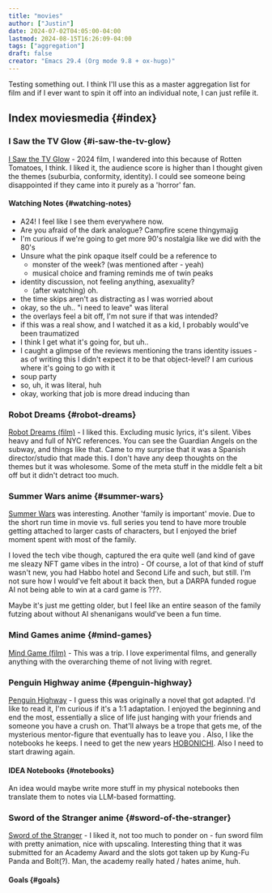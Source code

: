```yaml
---
title: "movies"
author: ["Justin"]
date: 2024-07-02T04:05:00-04:00
lastmod: 2024-08-15T16:26:09-04:00
tags: ["aggregation"]
draft: false
creator: "Emacs 29.4 (Org mode 9.8 + ox-hugo)"
---
```


Testing something out. I think I'll use this as a master aggregation list for
film and if I ever want to spin it off into an individual note, I can just
refile it.

<div class="outline-1 jvc">

## Index <span class="tag"><span class="movies">movies</span><span class="media">media</span></span> {#index}

<div class="outline-2 jvc">

### I Saw the TV Glow {#i-saw-the-tv-glow}

[I Saw the TV Glow](https://en.wikipedia.org/wiki/I_Saw_the_TV_Glow) - 2024 film, I wandered into this because of Rotten Tomatoes,
I think. I liked it, the audience score is higher than I thought given
the themes (suburbia, conformity, identity). I could see someone being
disappointed if they came into it purely as a 'horror' fan.

<div class="outline-3 jvc">

#### Watching Notes {#watching-notes}

- A24! I feel like I see them everywhere now.
- Are you afraid of the dark analogue? Campfire scene thingymajig
- I'm curious if we're going to get more 90's nostalgia like we did with the
  80's
- Unsure what the pink opaque itself could be a reference to
  - monster of the week? (was mentioned after - yeah)
  - musical choice and framing reminds me of twin peaks
- identity discussion, not feeling anything, asexuality?
  - (after watching) oh.
- the time skips aren't as distracting as I was worried about
- okay, so the uh.. "i need to leave" was literal
- the overlays feel a bit off, I'm not sure if that was intended?
- if this was a real show, and I watched it as a kid, I probably would've been traumatized
- I think I get what it's going for, but uh..
- I caught a glimpse of the reviews mentioning the trans identity issues - as of
  writing this I didn't expect it to be that object-level? I am curious where it's
  going to go with it
- soup party
- so, uh, it was literal, huh
- okay, working that job is more dread inducing than

</div>

</div>

<div class="outline-2 jvc">

### Robot Dreams {#robot-dreams}

[Robot Dreams (film)](<https://en.wikipedia.org/wiki/Robot_Dreams_(film)>) - I liked this. Excluding music lyrics, it's
silent. Vibes heavy and full of NYC references. You can see the Guardian
Angels on the subway, and things like that. Came to my surprise that it was a
Spanish director/studio that made this. I don't have any deep thoughts on the
themes but it was wholesome. Some of the meta stuff in the middle felt a bit off
but it didn't detract too much.

</div>

<div class="outline-2 jvc">

### Summer Wars <span class="tag"><span class="anime">anime</span></span> {#summer-wars}

[Summer Wars](https://en.wikipedia.org/wiki/Summer_Wars) was interesting. Another 'family is important' movie. Due to the
short run time in movie vs. full series you tend to have more trouble getting
attached to larger casts of characters, but I enjoyed the brief moment spent
with most of the family.

I loved the tech vibe though, captured the era quite well (and kind of gave me
sleazy NFT game vibes in the intro) - Of course, a lot of that kind of stuff
wasn't new, you had Habbo hotel and Second Life and such, but still. I'm not
sure how I would've felt about it back then, but a DARPA funded rogue AI not
being able to win at a card game is ???.

Maybe it's just me getting older, but I feel like an entire season of the family
futzing about without AI shenanigans would've been a fun time.

</div>

<div class="outline-2 jvc">

### Mind Games <span class="tag"><span class="anime">anime</span></span> {#mind-games}

[Mind Game (film)](<https://en.wikipedia.org/wiki/Mind_Game_(film)>) - This was a trip. I love experimental films, and generally
anything with the overarching theme of not living with regret.

</div>

<div class="outline-2 jvc">

### Penguin Highway <span class="tag"><span class="anime">anime</span></span> {#penguin-highway}

[Penguin Highway](https://en.wikipedia.org/wiki/Penguin_Highway) - I guess this was originally a novel that got adapted. I'd like
to read it, I'm curious if it's a 1:1 adaptation. I enjoyed the beginning and
end the most, essentially a slice of life just hanging with your friends and
someone you have a crush on. That'll always be a trope that gets me, of
the mysterious mentor-figure that <span class="spoiler"> eventually has to leave you </span> .
Also, I like the notebooks he keeps. I need to get the new years [HOBONICHI](https://www.1101.com/hoboid/en/). Also
I need to start drawing again.

<div class="outline-3 jvc">

#### <span class="org-todo todo IDEA">IDEA</span> Notebooks {#notebooks}

An idea would maybe write more stuff in my physical notebooks then translate
them to notes via LLM-based formatting.

</div>

</div>

<div class="outline-2 jvc">

### Sword of the Stranger <span class="tag"><span class="anime">anime</span></span> {#sword-of-the-stranger}

[Sword of the Stranger](https://en.wikipedia.org/wiki/Sword_of_the_Stranger) - I liked it, not too much to ponder on - fun sword film
with pretty animation, nice with upscaling. Interesting thing that it was
submitted for an Academy Award and the slots got taken up by Kung-Fu Panda and
Bolt(?). Man, the academy really hated / hates anime, huh.

<div class="outline-3 jvc">

#### Goals {#goals}

</div>

</div>

</div>
